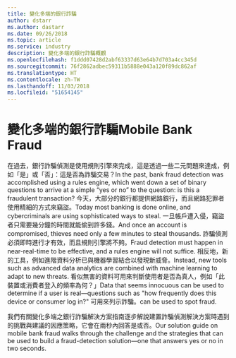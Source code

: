 ```yaml
---
title: 變化多端的銀行詐騙
author: dstarr
ms.author: dastarr
ms.date: 09/26/2018
ms.topic: article
ms.service: industry
description: 變化多端的銀行詐騙概觀
ms.openlocfilehash: f1ddd07428d2abf63337d63e64b7d703a4cc345d
ms.sourcegitcommit: 76f2862adbec59311b5888e043a120f89dc862af
ms.translationtype: HT
ms.contentlocale: zh-TW
ms.lasthandoff: 11/03/2018
ms.locfileid: "51654145"
---
```

# <a name="mobile-bank-fraud"></a><span data-ttu-id="da411-103">變化多端的銀行詐騙</span><span class="sxs-lookup"><span data-stu-id="da411-103">Mobile Bank Fraud</span></span>

<span data-ttu-id="da411-104">在過去，銀行詐騙偵測是使用規則引擎來完成，這是透過一些二元問題來達成，例如「是」或「否」：這是否為詐騙交易？</span><span class="sxs-lookup"><span data-stu-id="da411-104">In the past, bank fraud detection was accomplished using a rules engine, which went down a set of binary questions to arrive at a simple “yes or no” to the question: is this a fraudulent transaction?</span></span> <span data-ttu-id="da411-105">今天，大部分的銀行都提供網路銀行，而且網路犯罪者使用精細的方式來竊盜。</span><span class="sxs-lookup"><span data-stu-id="da411-105">Today most banking is done online, and cybercriminals are using sophisticated ways to steal.</span></span> <span data-ttu-id="da411-106">一旦帳戶遭入侵，竊盜者只需要幾分鐘的時間就能偷到許多錢。</span><span class="sxs-lookup"><span data-stu-id="da411-106">And once an account is compromised, thieves need only a few minutes to steal thousands.</span></span> <span data-ttu-id="da411-107">詐騙偵測必須即時進行才有效，而且規則引擎將不夠。</span><span class="sxs-lookup"><span data-stu-id="da411-107">Fraud detection must happen in near-real-time to be effective, and a rules engine will not suffice.</span></span> <span data-ttu-id="da411-108">相反地，新的工具，例如進階資料分析已與機器學習結合以發現新威脅。</span><span class="sxs-lookup"><span data-stu-id="da411-108">Instead, new tools such as advanced data analytics are combined with machine learning to adapt to new threats.</span></span> <span data-ttu-id="da411-109">看似無害的資料可用來判斷使用者是否為真人，例如「此裝置或消費者登入的頻率為何？」</span><span class="sxs-lookup"><span data-stu-id="da411-109">Data that seems innocuous can be used to determine if a user is real—questions such as "how frequently does this device or consumer log in?"</span></span> <span data-ttu-id="da411-110">可用來列示詐騙。</span><span class="sxs-lookup"><span data-stu-id="da411-110">can be used to spot fraud.</span></span>

<span data-ttu-id="da411-111">我們有關變化多端之銀行詐騙解決方案指南逐步解說建置詐騙偵測解決方案時遇到的挑戰與建議的因應策略，它會在兩秒內回答是或否。</span><span class="sxs-lookup"><span data-stu-id="da411-111">Our solution guide on mobile bank fraud walks through the challenge and the strategies that can be used to build a fraud-detection solution—one that answers yes or no in two seconds.</span></span>

